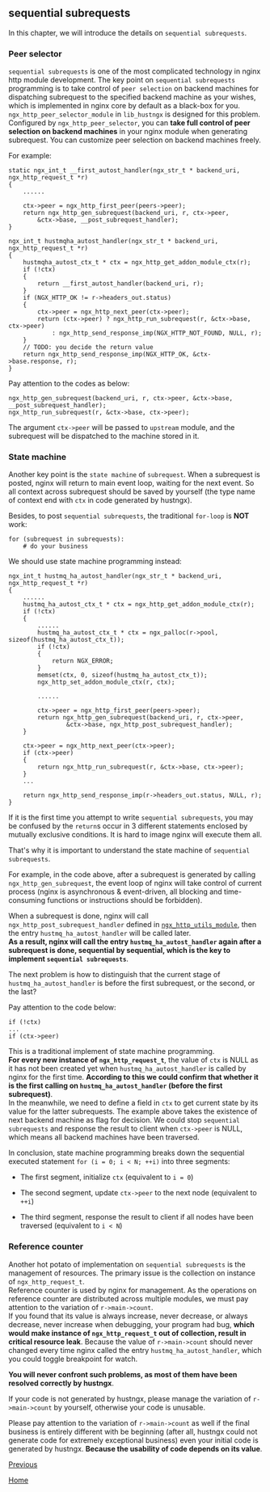 sequential subrequests
--

In this chapter, we will introduce the details on `sequential subrequests`.  

### Peer selector ###
`sequential subrequests` is one of the most complicated technology in nginx http module development. The key point on  `sequential subrequests` programming is to take control of `peer selection` on backend machines for dispatching subrequest to the specified backend machine as your wishes, which is implemented in nginx core by default as a black-box for you. `ngx_http_peer_selector_module` in `lib_hustngx` is designed for this problem. Configured by `ngx_http_peer_selector`, you can **take full control of peer selection on backend machines** in your nginx module when generating subrequest. You can customize peer selection on backend machines freely.  

For example:  

    static ngx_int_t __first_autost_handler(ngx_str_t * backend_uri, ngx_http_request_t *r)
	{
	    ......
	
	    ctx->peer = ngx_http_first_peer(peers->peer);
	    return ngx_http_gen_subrequest(backend_uri, r, ctx->peer,
	        &ctx->base, __post_subrequest_handler);
	}

    ngx_int_t hustmqha_autost_handler(ngx_str_t * backend_uri, ngx_http_request_t *r)
	{
	    hustmqha_autost_ctx_t * ctx = ngx_http_get_addon_module_ctx(r);
	    if (!ctx)
	    {
	        return __first_autost_handler(backend_uri, r);
	    }
	    if (NGX_HTTP_OK != r->headers_out.status)
	    {
	        ctx->peer = ngx_http_next_peer(ctx->peer);
	        return (ctx->peer) ? ngx_http_run_subrequest(r, &ctx->base, ctx->peer)
	            : ngx_http_send_response_imp(NGX_HTTP_NOT_FOUND, NULL, r);
	    }
	    // TODO: you decide the return value
	    return ngx_http_send_response_imp(NGX_HTTP_OK, &ctx->base.response, r);
	}

Pay attention to the codes as below:  

    ngx_http_gen_subrequest(backend_uri, r, ctx->peer, &ctx->base, __post_subrequest_handler);
    ngx_http_run_subrequest(r, &ctx->base, ctx->peer);

The argument `ctx->peer` will be passed to `upstream` module, and the subrequest will be dispatched to the machine stored in it.  

### State machine ###

Another key point is the `state machine` of `subrequest`.  When a subrequest is posted, nginx will return to main event loop, waiting for the next event. So all context across subrequest should be saved by yourself (the type name of context end with `ctx` in code generated by hustngx).  

Besides, to post `sequential subrequests`, the traditional `for-loop` is **NOT** work:  

    for (subrequest in subrequests):
        # do your business

We should use state machine programming instead:  

	ngx_int_t hustmq_ha_autost_handler(ngx_str_t * backend_uri, ngx_http_request_t *r)
	{
		......
		hustmq_ha_autost_ctx_t * ctx = ngx_http_get_addon_module_ctx(r);
		if (!ctx)
		{
			......
			hustmq_ha_autost_ctx_t * ctx = ngx_palloc(r->pool, sizeof(hustmq_ha_autost_ctx_t));
			if (!ctx)
			{
				return NGX_ERROR;
			}
			memset(ctx, 0, sizeof(hustmq_ha_autost_ctx_t));
			ngx_http_set_addon_module_ctx(r, ctx);
	
			......
	
			ctx->peer = ngx_http_first_peer(peers->peer);
			return ngx_http_gen_subrequest(backend_uri, r, ctx->peer,
			        &ctx->base, ngx_http_post_subrequest_handler);
		}
	
		ctx->peer = ngx_http_next_peer(ctx->peer);
		if (ctx->peer)
		{
			return ngx_http_run_subrequest(r, &ctx->base, ctx->peer);
		}
        ...
	
		return ngx_http_send_response_imp(r->headers_out.status, NULL, r);
	}

If it is the first time you attempt to write `sequential subrequests`, you may be confused by the `return`s occur in 3 different statements enclosed by mutually exclusive conditions. It is hard to image nginx will execute them all.  

That's why it is important to understand the state machine of `sequential subrequests`.  

For example, in the code above, after a subrequest is generated by calling `ngx_http_gen_subrequest`, the event loop of nginx will take control of current process (nginx is asynchronous & event-driven, all blocking and time-consuming functions or instructions should be forbidden).  

When a subrequest is done, nginx will call `ngx_http_post_subrequest_handler` defined in [`ngx_http_utils_module`](lib_hustngx/http_module.md), then the entry `hustmq_ha_autost_handler` will be called later.  
**As a result, nginx will call the entry `hustmq_ha_autost_handler` again after a subrequest is done, sequential by sequential, which is the key to implement `sequential subrequests`**.  

The next problem is how to distinguish that the current stage of `hustmq_ha_autost_handler` is before the first subrequest, or the second, or the last?  

Pay attention to the code below:  

    if (!ctx)
    ...
    if (ctx->peer)

This is a traditional implement of state machine programming.  
**For every new instance of `ngx_http_request_t`**, the value of `ctx` is NULL as it has not been created yet when `hustmq_ha_autost_handler` is called by nginx for the first time. **According to this we could confirm that whether it is the first calling on `hustmq_ha_autost_handler` (before the first subrequest)**.  
In the meanwhile, we need to define a field in `ctx` to get current state by its value for the latter subrequests. The example above takes the existence of next backend machine as flag for decision. We could stop `sequential subrequests` and response the result to client when `ctx->peer` is NULL, which means all backend machines have been traversed.  

In conclusion, state machine programming breaks down the sequential executed statement `for (i = 0; i < N; ++i)` into three segments:  

- The first segment, initialize `ctx` (equivalent to `i = 0`)  

- The second segment, update `ctx->peer` to the next node (equivalent to `++i`)

- The third segment, response the result to client if all nodes have been traversed (equivalent to `i < N`)

### Reference counter ###

Another hot potato of implementation on `sequential subrequests` is the management of resources. The primary issue is the collection on instance of `ngx_http_request_t`.  
Reference counter is used by nginx for management. As the operations on reference counter are distributed across multiple modules, we must pay attention to the variation of `r->main->count`.  
If you found that its value is always increase, never decrease, or always decrease, never increase when debugging, your program had bug, **which would make instance of `ngx_http_request_t` out of collection, result in critical resource leak**.  Because the value of `r->main->count` should never changed every time nginx called the entry `hustmq_ha_autost_handler`, which you could toggle breakpoint for watch.  

**You will never confront such problems, as most of them have been resolved correctly by hustngx**.  

If your code is not generated by hustngx, please manage the variation of `r->main->count` by yourself, otherwise your code is unusable.  

Please pay attention to the variation of `r->main->count` as well if the final business is entirely different with be beginning (after all, hustngx could not generate code for extremely exceptional business) even your initial code is generated by hustngx. **Because the usability of code depends on its value**.     

[Previous](index.md)

[Home](../index.md)